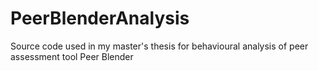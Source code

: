 # PeerBlenderAnalysis
Source code used in my master's thesis for behavioural analysis of peer assessment tool Peer Blender
